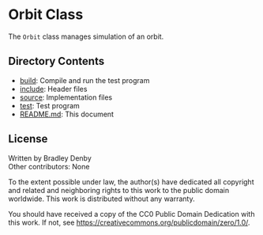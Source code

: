 # Orbit Class

The `Orbit` class manages simulation of an orbit.

## Directory Contents

* [build](build/README.md): Compile and run the test program
* [include](include/Orbit.hpp): Header files
* [source](source/Orbit.cpp): Implementation files
* [test](test/power-orbit.cpp): Test program
* [README.md](README.md): This document

## License

Written by Bradley Denby  
Other contributors: None

To the extent possible under law, the author(s) have dedicated all copyright and
related and neighboring rights to this work to the public domain worldwide. This
work is distributed without any warranty.

You should have received a copy of the CC0 Public Domain Dedication with this
work. If not, see <https://creativecommons.org/publicdomain/zero/1.0/>.
